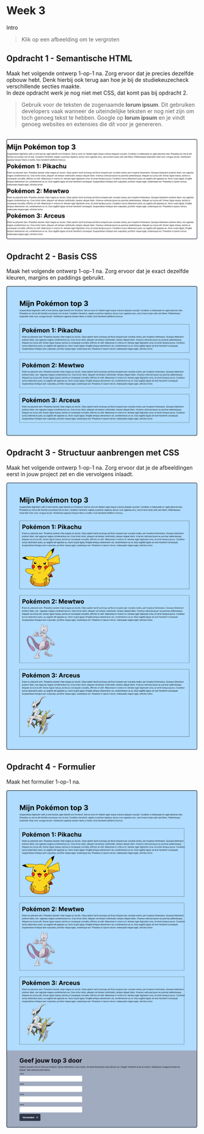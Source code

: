 # Week 3

Intro

> Klik op een afbeelding om te vergroten

## Opdracht 1 - Semantische HTML
Maak het volgende ontwerp 1-op-1 na. Zorg ervoor dat je precies dezelfde opbouw hebt. Denk hierbij ook terug aan hoe je bij de studiekeuzecheck verschillende secties maakte.
<br>
In deze opdracht werk je nog niet met CSS, dat komt pas bij opdracht 2.

> Gebruik voor de teksten de zogenaamde **lorum ipsum**. Dit gebruiken developers vaak wanneer de uiteindelijke teksten er nog niet zijn om toch genoeg tekst te hebben. Google op **lorum ipsum** en je vindt genoeg websites en extensies die dit voor je genereren.

<br>
<img src="./images/Opdracht1.png" alt="Opdracht 1" title="Opdracht 1" width="500">


<br>


## Opdracht 2 - Basis CSS
Maak het volgende ontwerp 1-op-1 na. Zorg ervoor dat je exact dezelfde kleuren, margins en paddings gebruikt.

<img src="./images/Opdracht2.png" alt="Opdracht 2" title="Opdracht 2" width="500">

<br>


## Opdracht 3 - Structuur aanbrengen met CSS
Maak het volgende ontwerp 1-op-1 na. Zorg ervoor dat je de afbeeldingen eerst in jouw project zet en die vervolgens inlaadt.

<img src="./images/Opdracht3.png" alt="Opdracht 3" title="Opdracht 3" width="500">

<br>

## Opdracht 4 - Formulier
Maak het formulier 1-op-1 na. 

<img src="./images/Opdracht4.png" alt="Opdracht 4" title="Opdracht 4" width="500">